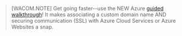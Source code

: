 > [WACOM.NOTE]
> Get going faster--use the NEW Azure [guided walkthrough][guided walkthrough]! It makes associating a custom domain name AND securing communication (SSL) with Azure Cloud Services or Azure Websites a snap.

  [guided walkthrough]: http://support.microsoft.com/kb/2990804
